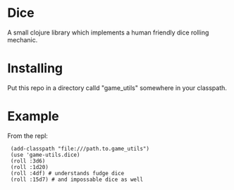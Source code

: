Dice
====
A small clojure library which implements a human friendly dice rolling 
mechanic.

Installing
==========
Put this repo in a directory calld "game_utils" somewhere in your classpath.

Example
=======
From the repl:

     (add-classpath "file:///path.to.game_utils")
     (use 'game-utils.dice)
     (roll :3d6)
     (roll :1d20)
     (roll :4df) # understands fudge dice
     (roll :15d7) # and impossable dice as well
